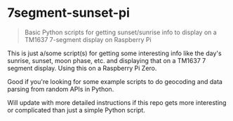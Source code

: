# 7segment-sunset-pi

> Basic Python scripts for getting sunset/sunrise info to display on a TM1637 7-segment display on Raspberry Pi

This is just a/some script(s) for getting some interesting info like the day's sunrise, sunset, moon phase, etc. and displaying that on a TM1637 7 segment display. Using this on a Raspberry Pi Zero.

Good if you're looking for some example scripts to do geocoding and data parsing from random APIs in Python.

Will update with more detailed instructions if this repo gets more interesting or complicated than just a simple Python script.

